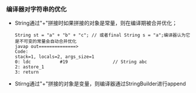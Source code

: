 ### 编译器对字符串的优化

* String通过"+"拼接时如果拼接的对象是常量，则在编译期被合并优化；
  ```
  String st = "a" + "b" + "c"; // 或者final String s = "a";编译器认为它是不可变的常量会自动合并优化
  javap out==============>
  Code:
  stack=1, locals=2, args_size=1
  0: ldc           #19                 // String abc
  2: astore_1
  3: return
  ```

* Stirng通过"+"拼接的对象是变量，则编译器通过StringBuilder进行append



